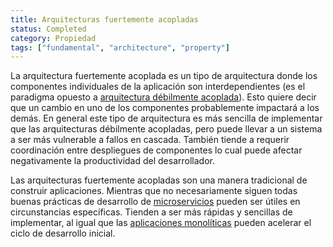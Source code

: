 ```yaml
---
title: Arquitecturas fuertemente acopladas
status: Completed
category: Propiedad
tags: ["fundamental", "architecture", "property"]
---
```


La arquitectura fuertemente acoplada es un tipo de arquitectura donde los componentes individuales de la aplicación son interdependientes 
(es el paradigma opuesto a [arquitectura débilmente acoplada](/es/loosely-coupled-architecture/)). 
Esto quiere decir que un cambio en uno de los componentes probablemente impactará a los demás.
En general este tipo de arquitectura es más sencilla de implementar que las arquitecturas débilmente acopladas, 
pero puede llevar a un sistema a ser más vulnerable a fallos en cascada. 
También tiende a requerir coordinación entre despliegues de componentes
lo cual puede afectar negativamente la productividad del desarrollador.

Las arquitecturas fuertemente acopladas son una manera tradicional de construir aplicaciones. 
Mientras que no necesariamente siguen todas buenas prácticas de desarrollo de [microservicios](/microservices/)
pueden ser útiles en circunstancias específicas.
Tienden a ser más rápidas y sencillas de implementar,
al igual que las [aplicaciones monolíticas](/es/monolithic-apps/) pueden acelerar el ciclo de desarrollo inicial.